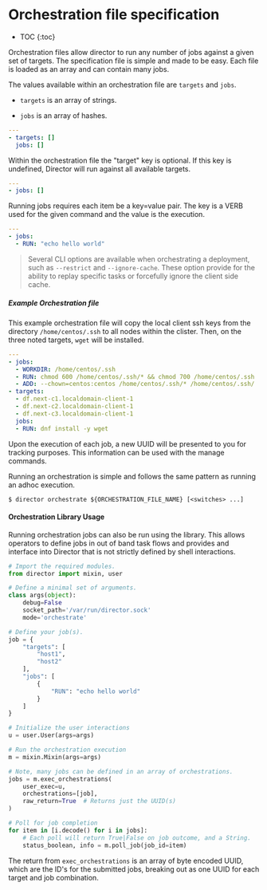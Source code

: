 # Orchestration file specification

* TOC
{:toc}

Orchestration files allow director to run any number of jobs against a given
set of targets. The specification file is simple and made to be easy. Each
file is loaded as an array and can contain many jobs.

The values available within an orchestration file are `targets` and `jobs`.

* `targets` is an array of strings.

* `jobs` is an array of hashes.

``` yaml
---
- targets: []
  jobs: []
```

Within the orchestration file the "target" key is optional. If this key is
undefined, Director will run against all available targets.

``` yaml
---
- jobs: []
```

Running jobs requires each item be a key=value pair. The key is a VERB used for
the given command and the value is the execution.

``` yaml
---
- jobs:
  - RUN: "echo hello world"
```

> Several CLI options are available when orchestrating a deployment, such as
  `--restrict` and `--ignore-cache`. These option provide for the ability to
  replay specific tasks or forcefully ignore the client side cache.

##### Example Orchestration file

This example orchestration file will copy the local client ssh keys from the
directory `/home/centos/.ssh` to all nodes within the clister. Then, on the
three noted targets, `wget` will be installed.

``` yaml
---
- jobs:
  - WORKDIR: /home/centos/.ssh
  - RUN: chmod 600 /home/centos/.ssh/* && chmod 700 /home/centos/.ssh
  - ADD: --chown=centos:centos /home/centos/.ssh/* /home/centos/.ssh/
- targets:
  - df.next-c1.localdomain-client-1
  - df.next-c2.localdomain-client-1
  - df.next-c3.localdomain-client-1
  jobs:
  - RUN: dnf install -y wget
```

Upon the execution of each job, a new UUID will be presented to you for
tracking purposes. This information can be used with the manage commands.

Running an orchestration is simple and follows the same pattern as running an
adhoc execution.

``` shell
$ director orchestrate ${ORCHESTRATION_FILE_NAME} [<switches> ...]
```

#### Orchestration Library Usage

Running orchestration jobs can also be run using the library. This allows
operators to define jobs in out of band task flows and provides and interface
into Director that is not strictly defined by shell interactions.

``` python
# Import the required modules.
from director import mixin, user

# Define a minimal set of arguments.
class args(object):
    debug=False
    socket_path='/var/run/director.sock'
    mode='orchestrate'

# Define your job(s).
job = {
    "targets": [
        "host1",
        "host2"
    ],
    "jobs": [
        {
            "RUN": "echo hello world"
        }
    ]
}

# Initialize the user interactions
u = user.User(args=args)

# Run the orchestration execution
m = mixin.Mixin(args=args)

# Note, many jobs can be defined in an array of orchestrations.
jobs = m.exec_orchestrations(
    user_exec=u,
    orchestrations=[job],
    raw_return=True  # Returns just the UUID(s)
)

# Poll for job completion
for item in [i.decode() for i in jobs]:
    # Each poll will return True|False on job outcome, and a String.
    status_boolean, info = m.poll_job(job_id=item)
```

The return from `exec_orchestrations` is an array of byte encoded UUID, which
are the ID's for the submitted jobs, breaking out as one UUID for each target
and job combination.
